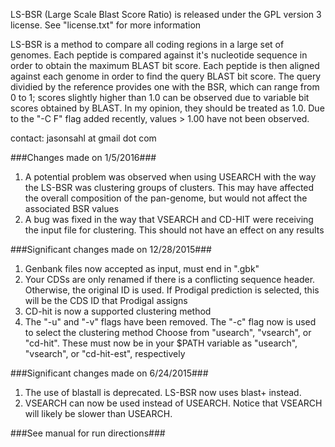 LS-BSR (Large Scale Blast Score Ratio) is released under the GPL version 3 license.  See "license.txt" for more information

LS-BSR is a method to compare all coding regions in a large set of genomes.
Each peptide is compared against it's nucleotide sequence in order to obtain
the maximum BLAST bit score.  Each peptide is then aligned against each genome
in order to find the query BLAST bit score.  The query dividied by the reference
provides one with the BSR, which can range from 0 to 1; scores slightly higher
than 1.0 can be observed due to variable bit scores obtained by BLAST.  In my opinion,
they should be treated as 1.0.  Due to the "-C F" flag added recently, values > 1.00
have not been observed.

contact: jasonsahl at gmail dot com

###Changes made on 1/5/2016###
1. A potential problem was observed when using USEARCH with the way the LS-BSR was clustering groups of clusters.
   This may have affected the overall composition of the pan-genome, but would not affect the associated BSR values
2. A bug was fixed in the way that VSEARCH and CD-HIT were receiving the input file for clustering. This should
   not have an effect on any results

###Significant changes made on 12/28/2015###
1. Genbank files now accepted as input, must end in ".gbk"
2. Your CDSs are only renamed if there is a conflicting sequence header. Otherwise,
   the original ID is used. If Prodigal prediction is selected, this will be the CDS ID that Prodigal assigns
3. CD-hit is now a supported clustering method
4. The "-u" and "-v" flags have been removed. The "-c" flag now is used to select the clustering method
   Choose from "usearch", "vsearch", or "cd-hit". These must now be in your $PATH variable as "usearch", "vsearch",
   or "cd-hit-est", respectively


###Significant changes made on 6/24/2015###

1. The use of blastall is deprecated. LS-BSR now uses blast+ instead.
2. VSEARCH can now be used instead of USEARCH. Notice that VSEARCH will likely be slower than USEARCH.

###See manual for run directions###

